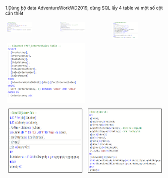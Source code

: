 1.Dùng bộ data AdventureWorkWD2019, dùng SQL lấy 4 table và một số cột cần thiết
<div style="display: flex; flex-wrap: wrap;">
    <div style="flex: 25%; padding: 5px;">
        <img src="./image/DimCustomer.png" style="width: 50%;">
    </div>
    <div style="flex: 25%; padding: 5px;">
        <img src="./image/DimProduct.png" style="width: 50%;">
    </div>
    <div style="flex: 25%; padding: 5px;">
        <img src="./image/DimDate.png" style="width: 50%;">
    </div>
    <div style="flex: 25%; padding: 5px;">
        <img src="./image/FactinternetSales.png" style="width: 50%;">
    </div>
</div>

<div style="display: flex; flex-wrap: wrap; justify-content: center; align-items: center;">
  <div style="flex: 25%; padding: 10px;">
    <img src="./image/DimCustomer.png" style="width: 300px; height: 200px; border: 1px solid black;">
  </div>
  <div style="flex: 25%; padding: 10px;">
    <img src="./image/DimProduct.png" style="width: 300px; height: 200px; border: 1px solid black;">
  </div>
</div>


